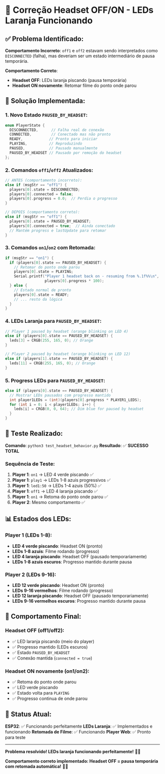 # 🎯 Correção Headset OFF/ON - LEDs Laranja Funcionando

## ✅ **Problema Identificado:**

**Comportamento Incorreto**: `off1` e `off2` estavam sendo interpretados como `DISCONNECTED` (falha), mas deveriam ser um estado intermediário de pausa temporária.

**Comportamento Correto**: 
- **Headset OFF**: LEDs laranja piscando (pausa temporária)
- **Headset ON novamente**: Retomar filme do ponto onde parou

## 🔧 **Solução Implementada:**

### **1. Novo Estado `PAUSED_BY_HEADSET`:**
```cpp
enum PlayerState {
  DISCONNECTED,      // Falha real de conexão
  CONNECTED,         // Conectado mas não pronto
  READY,            // Pronto para iniciar
  PLAYING,          // Reproduzindo
  PAUSED,           // Pausado manualmente
  PAUSED_BY_HEADSET // Pausado por remoção do headset
};
```

### **2. Comandos `off1`/`off2` Atualizados:**
```cpp
// ANTES (comportamento incorreto):
else if (msgStr == "off1") {
  players[0].state = DISCONNECTED;
  players[0].connected = false;
  players[0].progress = 0.0;  // Perdia o progresso
}

// DEPOIS (comportamento correto):
else if (msgStr == "off1") {
  players[0].state = PAUSED_BY_HEADSET;
  players[0].connected = true;  // Ainda conectado
  // Mantém progress e lastUpdate para retomar
}
```

### **3. Comandos `on1`/`on2` com Retomada:**
```cpp
if (msgStr == "on1") {
  if (players[0].state == PAUSED_BY_HEADSET) {
    // Retomar do ponto onde parou
    players[0].state = PLAYING;
    Serial.printf("Player 1 headset back on - resuming from %.1f%%\n", 
                  players[0].progress * 100);
  } else {
    // Estado normal de pronto
    players[0].state = READY;
    // ... resto da lógica
  }
}
```

### **4. LEDs Laranja para `PAUSED_BY_HEADSET`:**
```cpp
// Player 1 paused by headset (orange blinking on LED 4)
else if (players[0].state == PAUSED_BY_HEADSET) {
  leds[3] = CRGB(255, 165, 0); // Orange
}

// Player 2 paused by headset (orange blinking on LED 12)
else if (players[1].state == PAUSED_BY_HEADSET) {
  leds[11] = CRGB(255, 165, 0); // Orange
}
```

### **5. Progress LEDs para `PAUSED_BY_HEADSET`:**
```cpp
else if (players[0].state == PAUSED_BY_HEADSET) {
  // Mostrar LEDs pausados com progresso mantido
  int player1LEDs = (int)(players[0].progress * PLAYER1_LEDS);
  for (int i = 0; i < player1LEDs; i++) {
    leds[i] = CRGB(0, 0, 64); // Dim blue for paused by headset
  }
}
```

## 🧪 **Teste Realizado:**

**Comando**: `python3 test_headset_behavior.py`
**Resultado**: ✅ **SUCESSO TOTAL**

### **Sequência de Teste:**
1. **Player 1**: `on1` → LED 4 verde piscando ✅
2. **Player 1**: `play1` → LEDs 1-8 azuis progressivos ✅
3. **Player 1**: `led1:50` → LEDs 1-4 azuis (50%) ✅
4. **Player 1**: `off1` → LED 4 laranja piscando ✅
5. **Player 1**: `on1` → Retoma do ponto onde parou ✅
6. **Player 2**: Mesmo comportamento ✅

## 📊 **Estados dos LEDs:**

### **Player 1 (LEDs 1-8):**
- **LED 4 verde piscando**: Headset ON (pronto)
- **LEDs 1-8 azuis**: Filme rodando (progresso)
- **LED 4 laranja piscando**: Headset OFF (pausado temporariamente)
- **LEDs 1-8 azuis escuros**: Progresso mantido durante pausa

### **Player 2 (LEDs 9-16):**
- **LED 12 verde piscando**: Headset ON (pronto)
- **LEDs 9-16 vermelhos**: Filme rodando (progresso)
- **LED 12 laranja piscando**: Headset OFF (pausado temporariamente)
- **LEDs 9-16 vermelhos escuros**: Progresso mantido durante pausa

## 🎯 **Comportamento Final:**

### **Headset OFF (off1/off2):**
- ✅ LED laranja piscando (meio do player)
- ✅ Progresso mantido (LEDs escuros)
- ✅ Estado `PAUSED_BY_HEADSET`
- ✅ Conexão mantida (`connected = true`)

### **Headset ON novamente (on1/on2):**
- ✅ Retoma do ponto onde parou
- ✅ LED verde piscando
- ✅ Estado volta para `PLAYING`
- ✅ Progresso continua de onde parou

## 🚀 **Status Atual:**

**ESP32**: ✅ Funcionando perfeitamente
**LEDs Laranja**: ✅ Implementados e funcionando
**Retomada de Filme**: ✅ Funcionando
**Player Web**: ✅ Pronto para teste

---

**Problema resolvido! LEDs laranja funcionando perfeitamente!** 🎉✨

**Comportamento correto implementado: Headset OFF = pausa temporária com retomada automática!** 🥽🔄
